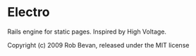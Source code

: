 Electro
============

Rails engine for static pages. Inspired by High Voltage.

Copyright (c) 2009 Rob Bevan, released under the MIT license


